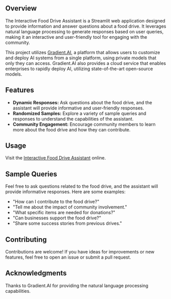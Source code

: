 

## Overview

The Interactive Food Drive Assistant is a Streamlit web application designed to provide information and answer questions about a food drive. It leverages natural language processing to generate responses based on user queries, making it an interactive and user-friendly tool for engaging with the community.

This project utilizes [Gradient.AI](https://www.gradient.com/), a platform that allows users to customize and deploy AI systems from a single platform, using private models that only they can access. Gradient.AI also provides a cloud service that enables enterprises to rapidly deploy AI, utilizing state-of-the-art open-source models.

## Features

- **Dynamic Responses:** Ask questions about the food drive, and the assistant will provide informative and user-friendly responses.
- **Randomized Samples:** Explore a variety of sample queries and responses to understand the capabilities of the assistant.
- **Community Engagement:** Encourage community members to learn more about the food drive and how they can contribute.

## Usage

Visit the [Interactive Food Drive Assistant](https://chatbot-food-drive.streamlit.app/) online.

## Sample Queries

Feel free to ask questions related to the food drive, and the assistant will provide informative responses. Here are some examples:

- "How can I contribute to the food drive?"
- "Tell me about the impact of community involvement."
- "What specific items are needed for donations?"
- "Can businesses support the food drive?"
- "Share some success stories from previous drives."

## Contributing

Contributions are welcome! If you have ideas for improvements or new features, feel free to open an issue or submit a pull request.

## Acknowledgments

Thanks to Gradient.AI for providing the natural language processing capabilities.
